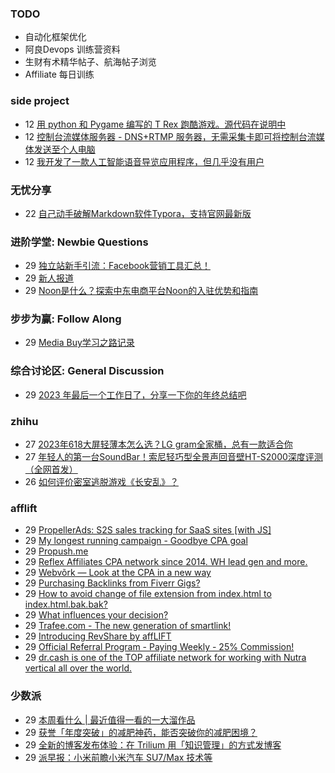 ### TODO
-  自动化框架优化
-  阿良Devops 训练营资料
-  生财有术精华帖子、航海帖子浏览
-  Affiliate 每日训练

### side project
<!-- sideproject:START -->
-  12 [用 python 和 Pygame 编写的 T Rex 跑酷游戏。源代码在说明中](https://www.youtube.com/watch?v=pZySIXSelCA)
-  12 [控制台流媒体服务器 - DNS+RTMP 服务器，无需采集卡即可将控制台流媒体发送至个人电脑](https://github.com/Aioros/console-streaming-server)
-  12 [我开发了一款人工智能语音导览应用程序，但几乎没有用户](https://www.reddit.com/r/SideProject/comments/18gpp0e/ive_built_an_ai_audio_tour_app_but_have_almost_no/)<!-- sideproject:END -->


### 无忧分享
<!-- ruyo:START -->
-  22 [自己动手破解Markdown软件Typora，支持官网最新版](https://51.ruyo.net/18583.html)<!-- ruyo:END -->

### 进阶学堂: Newbie Questions
<!-- advertcn1:START -->
-  29 [独立站新手引流：Facebook营销工具汇总！](https://www.advertcn.com/thread-113492-1-1.html)
-  29 [新人报道](https://www.advertcn.com/thread-113489-1-1.html)
-  29 [Noon是什么？探索中东电商平台Noon的入驻优势和指南](https://www.advertcn.com/thread-113487-1-1.html)<!-- advertcn1:END -->

### 步步为赢: Follow Along
<!-- advertcn2:START -->
-  29 [Media Buy学习之路记录](https://www.advertcn.com/thread-113493-1-1.html)<!-- advertcn2:END -->

### 综合讨论区: General Discussion
<!-- advertcn3:START -->
-  29 [2023 年最后一个工作日了，分享一下你的年终总结吧](https://www.advertcn.com/thread-113490-1-1.html)<!-- advertcn3:END -->


### zhihu
<!-- zhihu:START -->
-  27 [2023年618大屏轻薄本怎么选？LG gram全家桶，总有一款适合你](http://zhuanlan.zhihu.com/p/632641888?utm_campaign=rss&utm_medium=rss&utm_source=rss&utm_content=title)
-  27 [年轻人的第一台SoundBar！索尼轻巧型全景声回音壁HT-S2000深度评测（全网首发）](http://zhuanlan.zhihu.com/p/630990296?utm_campaign=rss&utm_medium=rss&utm_source=rss&utm_content=title)
-  26 [如何评价密室逃脱游戏《长安乱》？](http://www.zhihu.com/question/563950552/answer/3045961312?utm_campaign=rss&utm_medium=rss&utm_source=rss&utm_content=title)<!-- zhihu:END -->

### afflift
<!-- afflift:START -->
-  29 [PropellerAds: S2S sales tracking for SaaS sites [with JS]](https://afflift.com/f/threads/propellerads-s2s-sales-tracking-for-saas-sites-with-js.12381/)
-  29 [My longest running campaign - Goodbye CPA goal](https://afflift.com/f/threads/my-longest-running-campaign-goodbye-cpa-goal.11839/)
-  29 [Propush.me](https://afflift.com/f/threads/propush-me.12367/)
-  29 [Reflex Affiliates CPA network since 2014. WH lead gen and more.](https://afflift.com/f/threads/reflex-affiliates-cpa-network-since-2014-wh-lead-gen-and-more.7190/)
-  29 [Webvõrk — Look at the CPA in a new way](https://afflift.com/f/threads/webv%C3%B5rk-%E2%80%94-look-at-the-cpa-in-a-new-way.2820/)
-  29 [Purchasing Backlinks from Fiverr Gigs?](https://afflift.com/f/threads/purchasing-backlinks-from-fiverr-gigs.12352/)
-  29 [How to avoid change of file extension from index.html to index.html.bak.bak?](https://afflift.com/f/threads/how-to-avoid-change-of-file-extension-from-index-html-to-index-html-bak-bak.12379/)
-  29 [What influences your decision?](https://afflift.com/f/threads/what-influences-your-decision.12384/)
-  29 [Trafee.com - The new generation of smartlink!](https://afflift.com/f/threads/trafee-com-the-new-generation-of-smartlink.6265/)
-  29 [Introducing RevShare by affLIFT](https://afflift.com/f/threads/introducing-revshare-by-afflift.11814/)
-  29 [Official Referral Program - Paying Weekly - 25% Commission!](https://afflift.com/f/threads/official-referral-program-paying-weekly-25-commission.754/)
-  29 [dr.cash is one of the TOP affiliate network for working with Nutra vertical all over the world.](https://afflift.com/f/threads/dr-cash-is-one-of-the-top-affiliate-network-for-working-with-nutra-vertical-all-over-the-world.11669/)<!-- afflift:END -->

### 少数派
<!-- sspai:START -->
-  29 [本周看什么 | 最近值得一看的一大溜作品](https://sspai.com/post/85455)
-  29 [获誉「年度突破」的减肥神药，能否突破你的减肥困境？](https://sspai.com/post/85443)
-  29 [全新的博客发布体验：在 Trilium 用「知识管理」的方式发博客](https://sspai.com/post/85141)
-  29 [派早报：小米前瞻小米汽车 SU7/Max 技术等](https://sspai.com/post/85436)<!-- sspai:END -->
